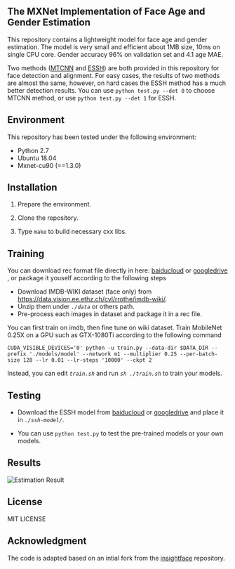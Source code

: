 
## The MXNet Implementation of Face Age and Gender Estimation

This repository contains a lightweight model for face age and gender estimation. The model is very small and efficient about 1MB size, 10ms on single CPU core. Gender accuracy 96% on validation set and 4.1 age MAE.  

Two methods ([MTCNN](https://github.com/deepinx/mtcnn-face-detection) and [ESSH](https://github.com/deepinx/enhanced-ssh-mxnet)) are both provided in this repository for face detection and alignment. For easy cases, the results of two methods are almost the same, however, on hard cases the ESSH method has a much better detection results. You can use ``python test.py --det 0`` to choose MTCNN method, or use ``python test.py --det 1`` for ESSH.

## Environment

This repository has been tested under the following environment:

-   Python 2.7 
-   Ubuntu 18.04
-   Mxnet-cu90 (==1.3.0)

## Installation

1.  Prepare the environment.

2.  Clone the repository.
    
3.  Type  `make`  to build necessary cxx libs.


## Training

You can download rec format file directly in here: [baiducloud](https://pan.baidu.com/s/112tf6HQy3Yvo6F9L4jZopg) or [googledrive](https://drive.google.com/open?id=1ztT0XM3aVUHIBCe8H1ch9rJMoS49PTql) , or package it youself according to the following steps

+ Download IMDB-WIKI dataset (face only) from https://data.vision.ee.ethz.ch/cvl/rrothe/imdb-wiki/.
+ Unzip them under *`./data`* or others path.
+ Pre-process each images in dataset and package it in a rec file.

You can first train on imdb, then fine tune on wiki dataset. Train MobileNet 0.25X on a GPU such as GTX-1080Ti according to the following command
```
CUDA_VISIBLE_DEVICES='0' python -u train.py --data-dir $DATA_DIR --prefix './models/model' --network m1 --multiplier 0.25 --per-batch-size 128 --lr 0.01 --lr-steps '10000' --ckpt 2
```
Instead, you can edit *`train.sh`* and run *`sh ./train.sh`* to train your models.

## Testing

  -  Download the ESSH model from [baiducloud](https://pan.baidu.com/s/1sghM7w1nN3j8-UHfBHo6rA) or [googledrive](https://drive.google.com/open?id=1eX_i0iZxZTMyJ4QccYd2F4x60GbZqQQJ) and place it in *`./ssh-model/`*.

  -  You can use `python test.py` to test the pre-trained models or your own models.
 

## Results
![Estimation Result](https://raw.githubusercontent.com/deepinx/age-gender-estimation/master/sample-images/detection%20result_test1_22.02.2019.png)

## License

MIT LICENSE

## Acknowledgment

The code is adapted based on an intial fork from the [insightface](https://github.com/deepinsight/insightface) repository.


